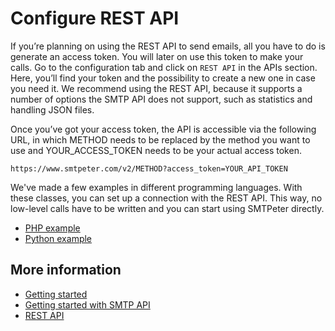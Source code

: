 # Configure REST API

If you’re planning on using the REST API to send emails, all you have to 
do is generate an access token. You will later on use this token to make 
your calls. Go to the configuration tab and click on `REST API` in the 
APIs section. Here, you’ll find your token and the possibility to create 
a new one in case you need it. We recommend using the REST API, because 
it supports a number of options the SMTP API does not support, such as 
statistics and handling JSON files.

Once you’ve got your access token, the API is accessible via the 
following URL, in which METHOD needs to be replaced by the method you 
want to use and YOUR_ACCESS_TOKEN needs to be your actual access token.

`https://www.smtpeter.com/v2/METHOD?access_token=YOUR_API_TOKEN`

We've made a few examples in different programming languages. With these 
classes, you can set up a connection with the REST API. This way, no 
low-level calls have to be written and you can start using SMTPeter directly.

* [PHP example](php-example "PHP example")
* [Python example](python-example "Python example")


## More information

* [Getting started](./introduction)
* [Getting started with SMTP API](./introduction-smtp-api)
* [REST API](rest-api)